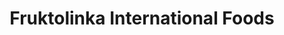 ---
title: "Fruktolinka International Foods"
url: /grimsby/fruktolinka-international-foods/
shop: convenience
---